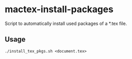 mactex-install-packages
=======================

Script to automatically install used packages of a *.tex file.

## Usage

```
./install_tex_pkgs.sh <document.tex>
```
